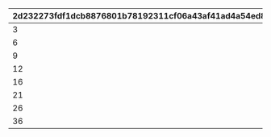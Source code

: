 |2d232273fdf1dcb8876801b78192311cf06a43af41ad4a54ed827dfa8a39dc8b|27489049b44f4eb895c8d0d8c0d39dba9c8d1623a46dab842991cc5e7e080a0c|3f5e1bc72818fa0d33805d6df090f8694aed7bbcba2f4078b86c5d64d3d58080|097a2cbf163a44f34bb2c6b52b905b6adecd70abbb60c06ccc4672f1099e7c43|305b780d4fb3bb371420de263d17efa7a1b492ffc6de9ad6ae1891da971dc75f|
| --- | --- | --- | --- | --- |
|3|300|4|2|1|
|6|600|7|5|2|
|9|1000|10|8|3|
|12|1500|13|11|4|
|16|2000|17|15|5|
|21|4000|22|20|6|
|26|5000|27|25|7|
|36|6000|37|35|8|